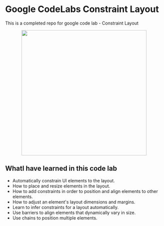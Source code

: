 # Google CodeLabs Constraint Layout

This is a completed repo for google code lab - Constraint Layout

<p align="center"><img src="https://user-images.githubusercontent.com/54300222/87256106-8fad8780-c455-11ea-8b63-1792fd3fad1b.gif" height="400px"/></p>

## WhatI have learned in this code lab
* Automatically constrain UI elements to the layout.
* How to place and resize elements in the layout.
* How to add constraints in order to position and align elements to other elements.
* How to adjust an element's layout dimensions and margins.
* Learn to infer constraints for a layout automatically.
* Use barriers to align elements that dynamically vary in size.
* Use chains to position multiple elements.
